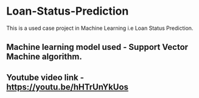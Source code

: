 # Loan-Status-Prediction
This is a used case project in Machine Learning i.e Loan Status Prediction. 

## Machine learning model used - Support Vector Machine algorithm.

## Youtube video link - https://youtu.be/hHTrUnYkUos

